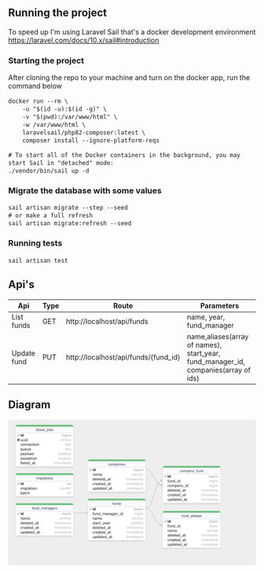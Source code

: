 ## Running the project
To speed up I'm using Laravel Sail that's a docker development environment
https://laravel.com/docs/10.x/sail#introduction

### Starting the project
After cloning the repo to your machine and turn on the docker app, run the command below

```
docker run --rm \
    -u "$(id -u):$(id -g)" \
    -v "$(pwd):/var/www/html" \
    -w /var/www/html \
    laravelsail/php82-composer:latest \
    composer install --ignore-platform-reqs
```

```
# To start all of the Docker containers in the background, you may start Sail in "detached" mode:
./vendor/bin/sail up -d
```

### Migrate the database with some values
```shell
sail artisan migrate --step --seed
# or make a full refresh
sail artisan migrate:refresh --seed
```
### Running tests
```
sail artisan test
```

## Api's

| Api         | Type | Route                                |  Parameters            |
|-------------|------|--------------------------------------|------------------------|
| List funds  | GET  | http://localhost/api/funds           | name, year, fund_manager |
| Update fund | PUT  | http://localhost/api/funds/{fund_id} | name,aliases(array of names), start_year, fund_manager_id, companies(array of ids)|

## Diagram
![](./diagram.png)


